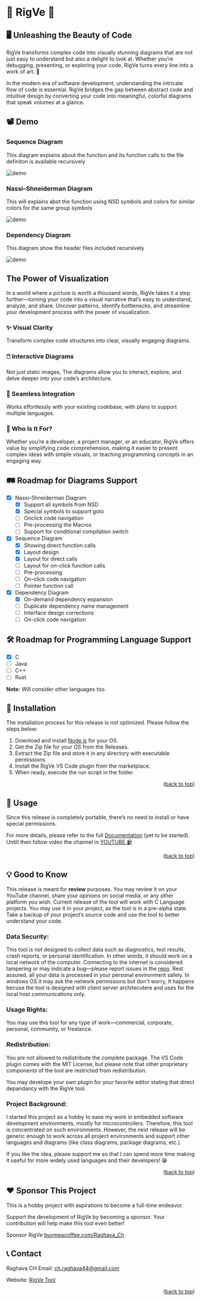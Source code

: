 <a id="readme-top"></a>

# 🌟 RigVe 🌟

## 🖥️ Unleashing the Beauty of Code

RigVe transforms complex code into visually stunning diagrams that are not just easy to understand but also a delight to look at. Whether you’re debugging, presenting, or exploring your code, RigVe turns every line into a work of art. 🎨

In the modern era of software development, understanding the intricate flow of code is essential. RigVe bridges the gap between abstract code and intuitive design by converting your code into meaningful, colorful diagrams that speak volumes at a glance.

## 📽️ Demo
### Sequence Diagram
This diagram explains about the function and its function calls to the file definiton is available recursively

![demo](media/RigVe-Sequence.gif)

### Nassi–Shneiderman Diagram

This will explains abot the function using NSD symbols and colors for similar colors for the same group symbols

![demo](media/RigVe-NSD.gif)

### Dependency Diagram

This diagram show the header files included recursively

![demo](media/RigVe-Dependency.gif)

## The Power of Visualization

In a world where a picture is worth a thousand words, RigVe takes it a step further—turning your code into a visual narrative that’s easy to understand, analyze, and share. Uncover patterns, identify bottlenecks, and streamline your development process with the power of visualization.

### ✨ Visual Clarity
Transform complex code structures into clear, visually engaging diagrams.

### 🖱️ Interactive Diagrams
Not just static images, The diagrams allow you to interact, explore, and delve deeper into your code’s architecture.

### 🔗 Seamless Integration
Works effortlessly with your existing codebase, with plans to support multiple languages.

### 🎯 Who Is It For?
Whether you’re a developer, a project manager, or an educator, RigVe offers value by simplifying code comprehension, making it easier to present complex ideas with simple visuals, or teaching programming concepts in an engaging way.

## 🛤️ Roadmap for Diagrams Support

- [x] Nassi–Shneiderman Diagram
  - [x] Support all symbols from NSD
  - [x] Special symbols to support goto
  - [ ] Onclick code navigation
  - [ ] Pre-processing the Macros
  - [ ] Support for conditional compilation switch
- [x] Sequence Diagram
  - [x] Showing direct function calls
  - [x] Layout design
  - [x] Layout for direct calls
  - [ ] Layout for on-click function calls
  - [ ] Pre-processing
  - [ ] On-click code navigation
  - [ ] Pointer function call
- [x] Dependency Diagram
  - [x] On-demand dependency expansion
  - [ ] Duplicate dependency name management
  - [ ] Interface design corrections
  - [ ] On-click code navigation
## 🛠️ Roadmap for Programming Language Support
- [x] C
- [ ] Java
- [ ] C++
- [ ] Rust

**Note:** Will consider other languages too.
## 🚀 Installation
The installation process for this release is not optimized. Please follow the steps below:

1. Download and install [Node.js](https://nodejs.org/en/download/package-manager) for your OS.
2. Get the Zip file for your OS from the Releases.
3. Extract the Zip file and store it in any directory with executable permissions.
4. Install the RigVe VS Code plugin from the marketplace.
5. When ready, execute the run script in the folder.
<p align="right">(<a href="#readme-top">back to top</a>)</p>

## 🎨 Usage
Since this release is completely portable, there’s no need to install or have special permissions.

For more details, please refer to the full [Documentation]() (yet to be started).
Untill then follow video the channel in [YOUTUBE 📹 ](https://www.youtube.com/@RigVe-tool)

<p align="right">(<a href="#readme-top">back to top</a>)</p>

## 💡 Good to Know
This release is meant for **review** purposes. You may review it on your YouTube channel, share your opinions on social media, or any other platform you wish. Current release of the tool will work with C Language projects. You may use it in your project, as the tool is in a pre-alpha state. Take a backup of your project’s source code and use the tool to better understand your code.

### Data Security:
This tool is not designed to collect data such as diagnostics, test results, crash reports, or personal identification. In other words, it should work on a local network of the computer. Connecting to the internet is considered tampering or may indicate a bug—please report issues in the [repo](https://github.com/Raghava-Ch/RigVe/issues). Rest assured, all your data is processed in your personal environment safely. In windows OS it may ask the network permissions but don't worry, It happens becuse the tool is designed with client server architecutere and uses for the local host communications only.

### Usage Rights:
You may use this tool for any type of work—commercial, corporate, personal, community, or freelance.

### Redistribution:
You are not allowed to redistribute the complete package. The VS Code plugin comes with the MIT License, but please note that other proprietary components of the tool are restricted from redistribution.

You may develope your own plugin for your favorite editor stating that direct depandancy with the RigVe tool.

### Project Background:
I started this project as a hobby to ease my work in embedded software development environments, mostly for microcontrollers. Therefore, this tool is concentrated on such environments. However, the next release will be generic enough to work across all project environments and support other languages and diagrams (like class diagrams, package diagrams, etc.).

If you like the idea, please support me so that I can spend more time making it useful for more widely used languages and their developers! 😁

<p align="right">(<a href="#readme-top">back to top</a>)</p>

## ❤️ Sponsor This Project
This is a hobby project with aspirations to become a full-time endeavor.

Support the development of RigVe by becoming a sponsor. Your contribution will help make this tool even better!

Sponsor RigVe [buymeacoffee.com/Raghava_Ch](buymeacoffee.com/Raghava_Ch)

<!-- CONTACT -->
## 📞 Contact

Raghava CH
Email: ch.raghava44@gmail.com

Website: [RigVe Tool](https://raghava-ch.github.io/rigve-tool/)

<p align="right">(<a href="#readme-top">back to top</a>)</p>
